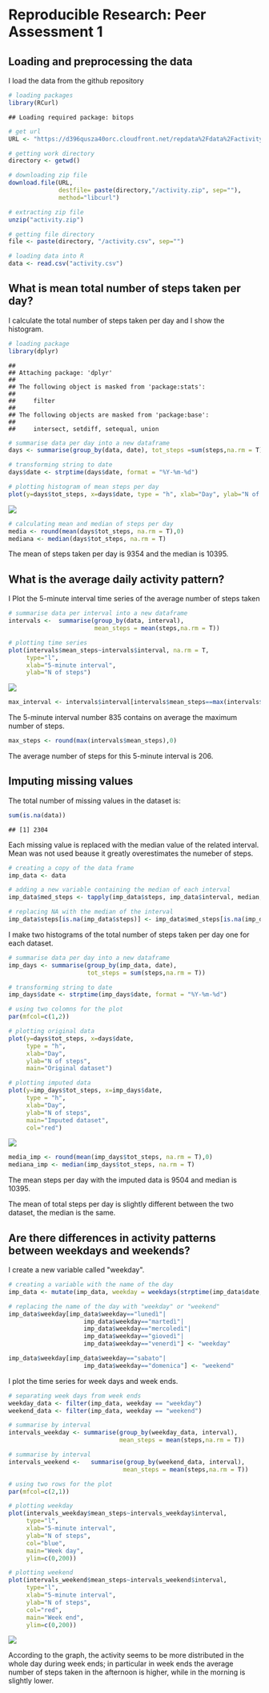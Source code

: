 # Reproducible Research: Peer Assessment 1

## Loading and preprocessing the data

I load the data from the github repository


```r
# loading packages
library(RCurl)
```

```
## Loading required package: bitops
```

```r
# get url
URL <- "https://d396qusza40orc.cloudfront.net/repdata%2Fdata%2Factivity.zip"

# getting work directory
directory <- getwd()

# downloading zip file
download.file(URL, 
              destfile= paste(directory,"/activity.zip", sep=""),
              method="libcurl")

# extracting zip file
unzip("activity.zip")

# getting file directory
file <- paste(directory, "/activity.csv", sep="")

# loading data into R
data <- read.csv("activity.csv")
```

## What is mean total number of steps taken per day?

I calculate the total number of steps taken per day and I show the histogram.


```r
# loading package
library(dplyr)
```

```
## 
## Attaching package: 'dplyr'
## 
## The following object is masked from 'package:stats':
## 
##     filter
## 
## The following objects are masked from 'package:base':
## 
##     intersect, setdiff, setequal, union
```

```r
# summarise data per day into a new dataframe
days <- summarise(group_by(data, date), tot_steps =sum(steps,na.rm = T))

# transforming string to date
days$date <- strptime(days$date, format = "%Y-%m-%d")

# plotting histogram of mean steps per day
plot(y=days$tot_steps, x=days$date, type = "h", xlab="Day", ylab="N of steps")
```

![](PA1_template_files/figure-html/unnamed-chunk-2-1.png) 


```r
# calculating mean and median of steps per day
media <- round(mean(days$tot_steps, na.rm = T),0)
mediana <- median(days$tot_steps, na.rm = T)
```

The mean of steps taken per day is 9354 and the median is 10395.

## What is the average daily activity pattern?

I Plot the  5-minute interval time series of the average number of steps taken


```r
# summarise data per interval into a new dataframe
intervals <-  summarise(group_by(data, interval),
                        mean_steps = mean(steps,na.rm = T))

# plotting time series
plot(intervals$mean_steps~intervals$interval, na.rm = T, 
     type="l", 
     xlab="5-minute interval",
     ylab="N of steps")
```

![](PA1_template_files/figure-html/unnamed-chunk-4-1.png) 



```r
max_interval <- intervals$interval[intervals$mean_steps==max(intervals$mean_steps)]
```

The 5-minute interval number 835 contains on average the maximum number of steps.


```r
max_steps <- round(max(intervals$mean_steps),0)
```

The average number of steps for this 5-minute interval is 206.

## Imputing missing values

The total number of missing values in the dataset is:


```r
sum(is.na(data))
```

```
## [1] 2304
```

Each missing value is replaced with the median value of the related interval. Mean was not used beause it greatly overestimates the numeber of steps.


```r
# creating a copy of the data frame
imp_data <- data

# adding a new variable containing the median of each interval
imp_data$med_steps <- tapply(imp_data$steps, imp_data$interval, median, na.rm=T)

# replacing NA with the median of the interval
imp_data$steps[is.na(imp_data$steps)] <- imp_data$med_steps[is.na(imp_data$steps)]
```

I make two histograms of the total number of steps taken per day one for each dataset.


```r
# summarise data per day into a new dataframe
imp_days <- summarise(group_by(imp_data, date),
                      tot_steps = sum(steps,na.rm = T))

# transforming string to date
imp_days$date <- strptime(imp_days$date, format = "%Y-%m-%d")

# using two colomns for the plot
par(mfcol=c(1,2))

# plotting original data 
plot(y=days$tot_steps, x=days$date, 
     type = "h", 
     xlab="Day", 
     ylab="N of steps", 
     main="Original dataset")

# plotting imputed data
plot(y=imp_days$tot_steps, x=imp_days$date, 
     type = "h", 
     xlab="Day", 
     ylab="N of steps", 
     main="Imputed dataset", 
     col="red")
```

![](PA1_template_files/figure-html/unnamed-chunk-9-1.png) 


```r
media_imp <- round(mean(imp_days$tot_steps, na.rm = T),0)
mediana_imp <- median(imp_days$tot_steps, na.rm = T)
```

The mean steps per day with the imputed data is 9504 and median is 10395.

The mean of total steps per day is slightly different between the two dataset, the median is the same.

## Are there differences in activity patterns between weekdays and weekends?

I create a new variable called "weekday".


```r
# creating a variable with the name of the day
imp_data <- mutate(imp_data, weekday = weekdays(strptime(imp_data$date, format = "%Y-%m-%d")))

# replacing the name of the day with "weekday" or "weekend"
imp_data$weekday[imp_data$weekday=="lunedì"|
                     imp_data$weekday=="martedì"|
                     imp_data$weekday=="mercoledì"|
                     imp_data$weekday=="giovedì"|
                     imp_data$weekday=="venerdì"] <- "weekday"

imp_data$weekday[imp_data$weekday=="sabato"|
                     imp_data$weekday=="domenica"] <- "weekend"
```

I plot the time series for week days and week ends.


```r
# separating week days from week ends
weekday_data <- filter(imp_data, weekday == "weekday")
weekend_data <- filter(imp_data, weekday == "weekend")

# summarise by interval 
intervals_weekday <- summarise(group_by(weekday_data, interval),
                               mean_steps = mean(steps,na.rm = T))

# summarise by interval
intervals_weekend <-   summarise(group_by(weekend_data, interval),
                                mean_steps = mean(steps,na.rm = T))

# using two rows for the plot
par(mfcol=c(2,1))

# plotting weekday
plot(intervals_weekday$mean_steps~intervals_weekday$interval, 
     type="l", 
     xlab="5-minute interval",
     ylab="N of steps",
     col="blue",
     main="Week day",
     ylim=c(0,200))

# plotting weekend
plot(intervals_weekend$mean_steps~intervals_weekend$interval,
     type="l", 
     xlab="5-minute interval",
     ylab="N of steps",
     col="red",
     main="Week end",
     ylim=c(0,200))
```

![](PA1_template_files/figure-html/unnamed-chunk-12-1.png) 

According to the graph, the activity seems to be more distributed in the whole day during week ends; in particular in week ends the average number of steps taken in the afternoon is higher, while in the morning is slightly lower.
